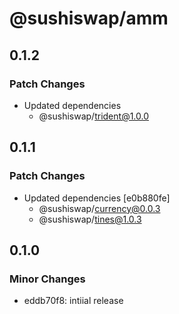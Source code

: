 # @sushiswap/amm

## 0.1.2

### Patch Changes

- Updated dependencies
  - @sushiswap/trident@1.0.0

## 0.1.1

### Patch Changes

- Updated dependencies [e0b880fe]
  - @sushiswap/currency@0.0.3
  - @sushiswap/tines@1.0.3

## 0.1.0

### Minor Changes

- eddb70f8: intiial release
